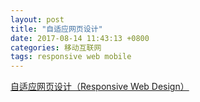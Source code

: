 ```yaml
---
layout: post
title: "自适应网页设计"
date: 2017-08-14 11:43:13 +0800
categories: 移动互联网
tags: responsive web mobile
---
```


[自适应网页设计（Responsive Web Design）](http://www.ruanyifeng.com/blog/2012/05/responsive_web_design.html)